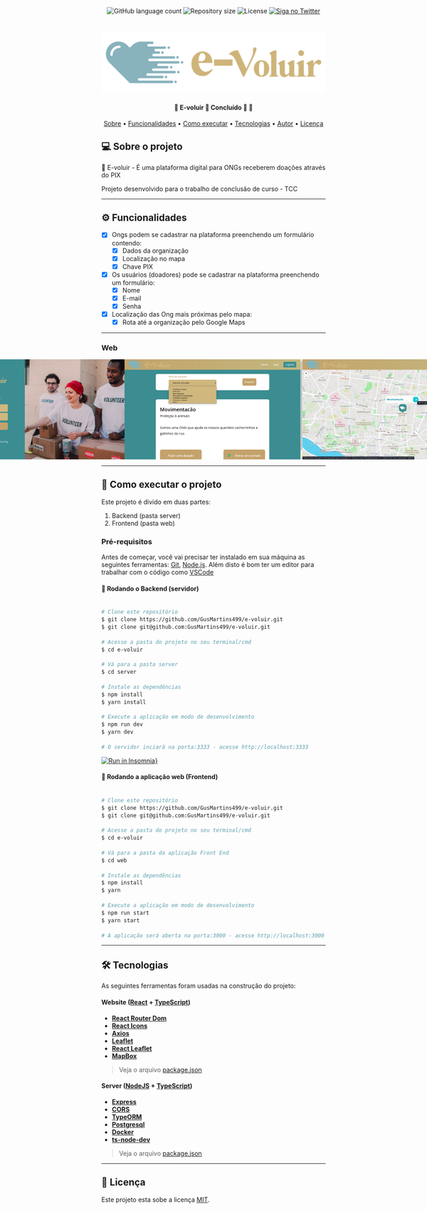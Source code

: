 <p align="center">
  <img alt="GitHub language count" src="https://img.shields.io/github/languages/count/Gusmartins499/e-voluir?color=4e8b91">
  <img alt="Repository size" src="https://img.shields.io/github/repo-size/Gusmartins499/e-voluir?color=4e8b91">
  <img alt="License" src="https://img.shields.io/github/license/Gusmartins499/e-voluir?color=4e8b91">
  <a href="https://twitter.com/gusmartins994">
    <img alt="Siga no Twitter" src="https://img.shields.io/twitter/url?style=social&url=https%3A%2F%2Ftwitter.com%2Fgusmartins994">
  </a>
</p>

<h1 align="center">
    <img alt="E-voluir" title="#E-voluir" src="./web/src/assets/logo-grande.png" />
</h1>

<h4 align="center"> 
	🚧  E-voluir 💙 Concluído 🚀 🚧
</h4>

<p align="center">
 <a href="#-sobre-o-projeto">Sobre</a> •
 <a href="#-funcionalidades">Funcionalidades</a> •
 <a href="#-como-executar-o-projeto">Como executar</a> • 
 <a href="#-tecnologias">Tecnologias</a> • 
 <a href="#-autor">Autor</a> • 
 <a href="#user-content--licença">Licença</a>
</p>


## 💻 Sobre o projeto

💙 E-voluir - É uma plataforma digital para ONGs receberem doações através do PIX


Projeto desenvolvido para o trabalho de conclusão de curso - TCC

---

## ⚙️ Funcionalidades

- [x] Ongs podem se cadastrar na plataforma preenchendo um formulário contendo:
  - [x] Dados da organização
  - [x] Localização no mapa
  - [x] Chave PIX

- [x] Os usuários (doadores) pode se cadastrar na plataforma preenchendo um formulário:
  - [x] Nome
  - [x] E-mail
  - [X] Senha

- [X] Localização das Ong mais próximas pelo mapa:
  - [X] Rota até a organização pelo Google Maps

---

### Web

<p align="center" style="display: flex; align-items: flex-start; justify-content: center;">
  <img alt="E-voluir" title="#E-voluir" src="./web/src/assets/pagina-login.png" width="400px">
  <img alt="E-voluir" title="#E-voluir" src="./web/src/assets/pagina-home.png" width="400px">
  <img alt="E-voluir" title="#E-voluir" src="./web/src/assets/pagina-mapa.png" width="400px">
</p>

---

## 🚀 Como executar o projeto

Este projeto é divido em duas partes:
1. Backend (pasta server) 
2. Frontend (pasta web)

### Pré-requisitos

Antes de começar, você vai precisar ter instalado em sua máquina as seguintes ferramentas:
[Git](https://git-scm.com), [Node.js](https://nodejs.org/en/). 
Além disto é bom ter um editor para trabalhar com o código como [VSCode](https://code.visualstudio.com/)

#### 🎲 Rodando o Backend (servidor)

```bash

# Clone este repositório
$ git clone https://github.com/GusMartins499/e-voluir.git
$ git clone git@github.com:GusMartins499/e-voluir.git

# Acesse a pasta do projeto no seu terminal/cmd
$ cd e-voluir

# Vá para a pasta server
$ cd server

# Instale as dependências
$ npm install
$ yarn install

# Execute a aplicação em modo de desenvolvimento
$ npm run dev
$ yarn dev

# O servidor inciará na porta:3333 - acesse http://localhost:3333 

```
[![Run in Insomnia}](https://insomnia.rest/images/run.svg)](https://insomnia.rest/run/?label=e-voluir&uri=ttps%3A%2F%2Fraw.githubusercontent.com%2FGusMartins499%2Fe-voluir%2Fmaster%2Fserver%2FInsomnia_2021-11-25.json%3Ftoken%3DAKM7UVLEBYJTHS5O7ZRZCK3BT55BA)


#### 🧭 Rodando a aplicação web (Frontend)

```bash

# Clone este repositório
$ git clone https://github.com/GusMartins499/e-voluir.git
$ git clone git@github.com:GusMartins499/e-voluir.git

# Acesse a pasta do projeto no seu terminal/cmd
$ cd e-voluir

# Vá para a pasta da aplicação Front End
$ cd web

# Instale as dependências
$ npm install
$ yarn 

# Execute a aplicação em modo de desenvolvimento
$ npm run start
$ yarn start

# A aplicação será aberta na porta:3000 - acesse http://localhost:3000

```

---

## 🛠 Tecnologias

As seguintes ferramentas foram usadas na construção do projeto:

#### **Website**  ([React](https://reactjs.org/)  +  [TypeScript](https://www.typescriptlang.org/))

-   **[React Router Dom](https://github.com/ReactTraining/react-router/tree/master/packages/react-router-dom)**
-   **[React Icons](https://react-icons.github.io/react-icons/)**
-   **[Axios](https://github.com/axios/axios)**
-   **[Leaflet](https://react-leaflet.js.org/en/)**
-   **[React Leaflet](https://react-leaflet.js.org/)**
-   **[MapBox](https://www.mapbox.com/)**

> Veja o arquivo  [package.json](https://github.com/GusMartins499/e-voluir/blob/master/web/package.json)

#### [](https://github.com/GusMartins499/e-voluir/tree/master/server)**Server**  ([NodeJS](https://nodejs.org/en/)  +  [TypeScript](https://www.typescriptlang.org/))

-   **[Express](https://expressjs.com/)**
-   **[CORS](https://expressjs.com/en/resources/middleware/cors.html)**
-   **[TypeORM](https://typeorm.io/#/)**
-   **[Postgresql](https://www.postgresql.org/)**
-   **[Docker](https://www.docker.com/)**
-   **[ts-node-dev](https://www.npmjs.com/package/ts-node-dev)**

> Veja o arquivo  [package.json](https://github.com/GusMartins499/e-voluir/blob/master/server/package.json)


---

## 📝 Licença

Este projeto esta sobe a licença [MIT](./LICENSE).
